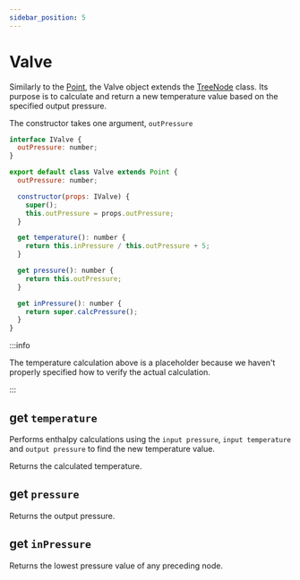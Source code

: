 ```yaml
---
sidebar_position: 5
---
```


# Valve

Similarly to the [Point](/docs/model/Point), the Valve object extends the [TreeNode](/docs/model/TreeNode) class. Its purpose is to calculate and return a new temperature value based on the specified output pressure.

The constructor takes one argument, `outPressure`

```js
interface IValve {
  outPressure: number;
}

export default class Valve extends Point {
  outPressure: number;

  constructor(props: IValve) {
    super();
    this.outPressure = props.outPressure;
  }

  get temperature(): number {
    return this.inPressure / this.outPressure + 5;
  }

  get pressure(): number {
    return this.outPressure;
  }

  get inPressure(): number {
    return super.calcPressure();
  }
}
```

:::info

The temperature calculation above is a placeholder because we haven't properly specified how to verify the actual calculation.

:::

## get `temperature`

Performs enthalpy calculations using the `input pressure`, `input temperature` and `output pressure` to find the new temperature value.

Returns the calculated temperature.

## get `pressure`

Returns the output pressure.

## get `inPressure`

Returns the lowest pressure value of any preceding node.
